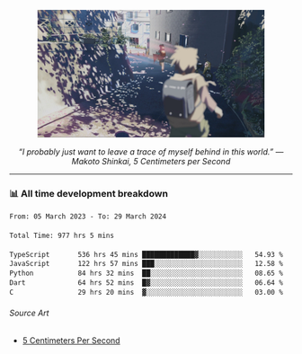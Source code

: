 <p align="center"><img src="asset/header.jpg" width="80%"/></p>
<p align="center"><i>“I probably just want to leave a trace of myself behind in this world.” ― Makoto Shinkai, 5 Centimeters per Second</i></p>

---
<!--
<details>
  <summary>📃 My Resume</summary>

### Education

- 📖 **Computer Science**\
📆 10/2021 - present\
📍 **Thang Long University** - Hoang Mai, Hanoi, Vietnam

### Experience

<img align="right" src="https://img.shields.io/badge/Figma-F24E1E?style=flat&logo=figma&logoColor=white"/>
<img align="right" src="https://img.shields.io/badge/node.js-6DA55F?style=flat&logo=node.js&logoColor=white"/>
<img align="right" src="https://img.shields.io/badge/Next.js-black?style=flat&logo=next.js&logoColor=white"/>
<img align="right" src="https://img.shields.io/badge/TypeScript-007ACC?style=flat&logo=typescript&logoColor=white"/>


- 👨‍💻 **Frontend Web Intern**\
📆 07/2023 - present\
📍 **MQ ICT Solutions** - Hoang Mai, Hanoi, Vietnam
</details> 
-->

### 📊 All time development breakdown

<!--START_SECTION:waka-->

```txt
From: 05 March 2023 - To: 29 March 2024

Total Time: 977 hrs 5 mins

TypeScript       536 hrs 45 mins █████████████▓░░░░░░░░░░░   54.93 %
JavaScript       122 hrs 57 mins ███░░░░░░░░░░░░░░░░░░░░░░   12.58 %
Python           84 hrs 32 mins  ██░░░░░░░░░░░░░░░░░░░░░░░   08.65 %
Dart             64 hrs 52 mins  █▓░░░░░░░░░░░░░░░░░░░░░░░   06.64 %
C                29 hrs 20 mins  ▓░░░░░░░░░░░░░░░░░░░░░░░░   03.00 %
```

<!--END_SECTION:waka-->

###### Source Art

-  [5 Centimeters Per Second](https://wallhaven.cc/w/nrowq1)

